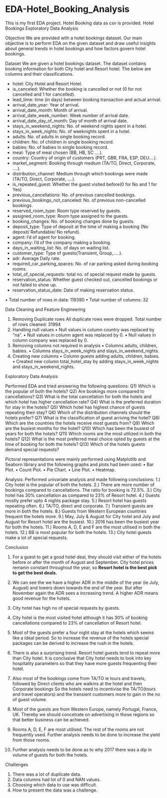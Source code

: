 # EDA-Hotel_Booking_Analysis
This is my first  EDA project. Hotel Booking data as csv is provided.
Hotel Bookings Exploratory Data Analysis

Objective
We are provided with a hotel bookings dataset.
Our main objective is to perform EDA on the given dataset and draw useful insights about general trends in hotel bookings and how factors govern hotel bookings.

Dataset
We are given a hotel bookings dataset. The dataset contains booking information for both City hotel and Resort hotel. The below are columns and their classifications. 
- hotel: City Hotel and Resort Hotel. 
- is_canceled: Whether the booking is cancelled or not (0 for not cancelled and 1 for cancelled).
- lead_time: time (in days) between booking transaction and actual arrival.
- arrival_date_year: Year of arrival.
- arrival_date_month: Month of arrival.
- arrival_date_week_number: Week number of arrival date.
- arrival_date_day_of_month: Day of month of arrival date.
- stays_in_weekend_nights: No. of weekend nights spent in a hotel.
- stays_in_week_nights: No. of weeknights spent in a hotel.
- adults: No. of adults in single booking record.
- children: No. of children in single booking record.
- babies: No. of babies in single booking record. 
- meal: Type of meal chosen (BB, HB, SC ….). 
- country: Country of origin of customers (PRT, GBR, FRA, ESP, DEU….).
- market_segment: Booking through medium (TA/TO, Direct, Corporate, ….).
- distribution_channel: Medium through which bookings were made (TA/TO, Direct, Corporate, ….).
- is_repeated_guest: Whether the guest visited before(0 for No and 1 for                     Yes)
- previous_cancellations: No. of previous cancelled bookings.
- previous_bookings_not_canceled: No. of previous non-cancelled bookings.
- reserved_room_type: Room type reserved by guests.
- assigned_room_type: Room type assigned to the guests.
- booking_changes: No. of booking changes done by guests.
- deposit_type: Type of deposit at the time of making a booking (No deposit/ Refundable/ No refund).
- agent: I’d of agent for booking.
- company: I’d of the company making a booking.
- days_in_waiting_list: No. of days on waiting list.
- customer_type: Type of guests(Transient, Group,…..).
- adr: Average Daily rate.
- required_car_parking_spaces: No. of car parking asked during booking rooms.
- total_of_special_requests: total no. of special request made by guests.
- reservation_status: Whether guest checked out, cancelled bookings or not failed to show up. 
- reservation_status_date: Date of making reservation status.


•	Total number of rows in data: 119390
•	Total number of columns: 32

Data Cleaning and Feature Engineering

1.	Removing Duplicate rows
All duplicate rows were dropped.
Total number of rows cleaned: 31994
2.	Handling null values
•	Null values in column country was replaced by “na”.
•	Null values in column agent was replaced by 0.
•	Null values in column company was replaced by 0.
3.	Removing columns not required in analysis
•	Columns adults, children, babies.
•	Columns stays_in_week_nights and stays_in_weekend_nights.
4.	 Creating new columns
•	Column guests adding adults, children, babies.
•	Created new column total_hotel_stay by adding stays_in_week_nights and stays_in_weekend_nights.


Exploratory Data Analysis

Performed EDA and tried answering the following questions:
 Q1)  Which is the popular of both the hotels?
 Q2)  Are bookings more compared to cancellations?
 Q3)  What is the total cancellation for both the hotels and which hotel has higher cancellation rate?
 Q4)  What is the preferred duration for stay in the hotels?
 Q5)  Which hotel has highest chance of guests repeating their stay?
 Q6)  Which of the distribution channels should the hotels prefer?
 Q7)  What is the classification of guest arriving the hotel?
 Q8)  Which are the countries the hotels receive most guests from?
 Q9)  Which are the busiest months for the hotel?
 Q10) Which has been the busiest of years for both the hotels?
 Q11) Which rooms are the most utilized in both the hotels?
 Q12) What is the most preferred meal choice opted by guests at the time of booking for both the hotels?
 Q13) Which of the hotels guests demand special requests?
 
Pictoral representations were mainly performed using Matplotlib and Seaborn library and the following graphs and plots had been used:
•	Bar Plot.
•	Count Plot.
•	Pie Chart.
•	Line Plot.
•	Heatmap.

Analysis:
Performed univariate analysis and made following conclusions:
 1.)  City hotel is the popular of both the hotels.
 2.)  There are more number of bookings compared to cancellations. The ratio for booking is 72.5%. 
 3.)  City hotel has 30% cancellation as compared to 23% of Resort hotel.
 4.)  Guests mostly prefer upto 4 nights package stay.
 5.)  Resort hotel has guests repeating often.
 6.)  TA/TO, direct and corporate. 
 7.)  Transient guests are more in both the hotels.
 8.)  Guests from Western European countries frequent the hotels more.
 9.)  May, July & August for City hotel and July and August for Resort hotel are the busiest.
 10.) 2016 has been the busiest year for both the hotels.
 11.) Rooms A, D, E and F are the most utilised in both the hotels. 
 12.) BB is most popular for both the hotels. 
 13.) City hotel guests make a lot of special requests.

Conclusion
1. For a guest to get a good hotel deal, they should visit either of the hotels before or after the month of August and September. City hotel prices remanin constant throughout the year, so **Resort hotel is the best pick to get the best deals.**

2. We can see the we have a higher ADR in the middle of the year (ie July, August) and lowers down towards the end of the year. But after November again the ADR sees a increasing trend. A higher ADR means good revenue for the hotels.

3. City hotel has high no of special requests by guests.

4. City hotel is the most visited hotel although it has 30% of booking cancellations compared to 23% of cancellation of Resort hotel.

5. Most of the guests prefer a four night stay at the hotels which seems like a ideal period. So to increase the revenue of the hotels special packages can be derived to increase the rush in the hotels.

6. There is also a surprising trend. Resort hotel guests tend to repeat more than City hotel. It is conclusive that City hotel needs to look into key hospitality parameters so that they have more guests frequenting their hotel. 

7. Also most of the bookings come from TA/TO ie tours and travels, followed by Direct clients who are walkins at the hotel and then Corporate bookings So the hotels need to incentivise the TA/TO(tours and travel operators) and the transient customers more to gain in the no of guest volume.

8. Most of the guests are from Western Europe, namely Portugal, France, UK. Thereby we should concetrate on advertising in those regions so that better business can be achieved.

9. Rooms A, D, E, F are most utilised. The rest of the rooms are not frequently used. Further analysis needs to be done to increase the yield from those rooms.

10. Further analysis needs to be done as to why 2017 there was a dip in volume of guests for both the hotels.

Challenges
 
1. There was a lot of duplicate data.
2. Data columns had lot of 0 and NAN values.
3. Choosing which data to use was difficult.
4. How to present the data was a challenge.
